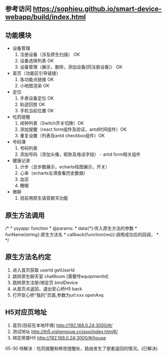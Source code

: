 ## 参考访问 https://sophieu.github.io/smart-device-webapp/build/index.html

## 功能模块
- 设备管理
    1. 注册设备（涉及原生扫描） OK
    2. 设备选择列表 OK
    3. 设备管理（展示，删除，添加设备[同注册设备]） OK
- 首页（功能区引导链接）
    1. 各功能点链接 OK
    2. 小地图渲染 OK
- 定位
    1. 手表设备定位 OK
    2. 轨迹回放 OK
    3. 手机当前位置 OK
- 吃药提醒
    1. 闹钟列表（Switch开关切换）OK
    2. 添加提醒（react form组件及验证，antd时间组件）OK
    3. 重复设置（列表及antd checkbox组件）OK
- 号码簿
    1. 号码列表
    2. 添加号码（添加头像，昵称及电话字段） - antd form相关组件
- 健康记录
    1. 计步（总步数展示，echarts柱图展示，开关）
    2. 心率（echarts左滑查看历史数据）
    3. 血压
    4. 睡眠
- 微聊
    1. 目前用原生语音聊天功能

## 原生方法调用
/*
    * ysyapp: function
    * @params:
    *   data{*}:传入原生方法的参数
    *   funName{string}:原生方法名
    *   callback{function(res)}:调用成功后的回调，
    * */

## 原生方法名约定
1. 进入首页获取 userId
    getUserId
2. 跳转原生聊天室
    chatRoom [需要传equipmentId]
3. 跳转原生注册/绑定页
    bindDevice
4. 从首页点返回，退出安心桥H5
    back
5. 打开安心桥“我的”页面,参数为url:xxx
    openAxq


## H5对应页地址
1. 首页(目前在本地环境)
    http://192.168.0.24:3000/#/
2. 测试地址
    http://th5.yishengyue.cn/axq/index.html#/
3. 绑定房屋H5
    http://192.168.0.24:3000/#/house


05-30
待解决：吃药提醒和修改提醒处，路由发生了嵌套返回的情况。(已解决)



